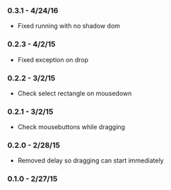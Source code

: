 ### 0.3.1 - 4/24/16
- Fixed running with no shadow dom

### 0.2.3 - 4/2/15
- Fixed exception on drop

### 0.2.2 - 3/2/15

- Check select rectangle on mousedown

### 0.2.1 - 3/2/15

- Check mousebuttons while dragging

### 0.2.0 - 2/28/15

- Removed delay so dragging can start immediately

### 0.1.0 - 2/27/15
